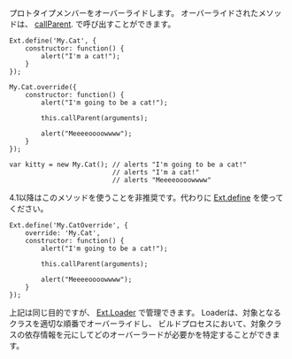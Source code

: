 プロトタイプメンバーをオーバーライドします。 オーバーライドされたメソッドは、
<a href="#!/api/Ext.Base-method-callParent" rel="Ext.Base-method-callParent" class="docClass" id="ext-gen1623">callParent</a>.
で呼び出すことができます。

    Ext.define('My.Cat', {
        constructor: function() {
            alert("I'm a cat!");
        }
    });

    My.Cat.override({
        constructor: function() {
            alert("I'm going to be a cat!");

            this.callParent(arguments);

            alert("Meeeeoooowwww");
        }
    });

    var kitty = new My.Cat(); // alerts "I'm going to be a cat!"
                              // alerts "I'm a cat!"
                              // alerts "Meeeeoooowwww"

4.1以降はこのメソッドを使うことを非推奨です。代わりに
<a href="#!/api/Ext-method-define" rel="Ext-method-define" class="docClass" id="ext-gen1625">Ext.define</a>
を使ってください。

    Ext.define('My.CatOverride', {
        override: 'My.Cat',
        constructor: function() {
            alert("I'm going to be a cat!");

            this.callParent(arguments);

            alert("Meeeeoooowwww");
        }
    });

上記は同じ目的ですが、
<a href="#!/api/Ext.Loader" rel="Ext.Loader" class="docClass" id="ext-gen1627">Ext.Loader</a>
で管理できます。
Loaderは、対象となるクラスを適切な順番でオーバーライドし、
ビルドプロセスにおいて、対象クラスの依存情報を元にしてどのオーバーラードが必要かを特定することができます。
